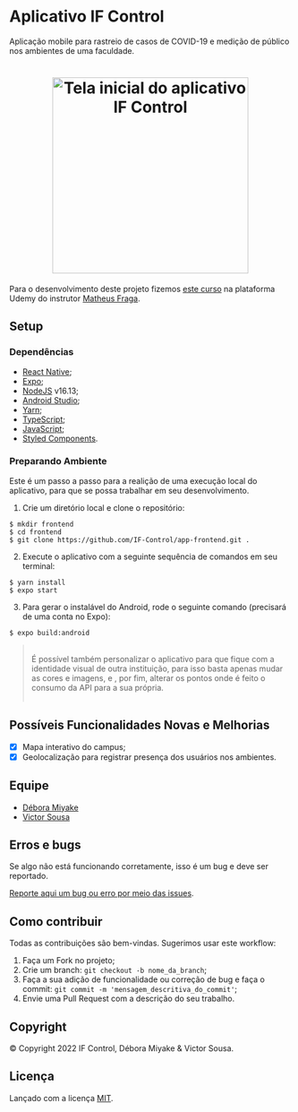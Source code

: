# Aplicativo IF Control

Aplicação mobile para rastreio de casos de COVID-19 e medição de público nos ambientes de uma faculdade. 

<h1 align="center">
    <img src="https://i.imgur.com/Hqdlv0c.png" alt="Tela inicial do aplicativo IF Control" width="350"><br/>
</h1>

Para o desenvolvimento deste projeto fizemos [este curso](https://www.udemy.com/course/dev-fullstack/) na plataforma Udemy do instrutor [Matheus Fraga](https://github.com/devfraga).

## Setup 

### Dependências

- [React Native](https://reactnative.dev/);
- [Expo](https://expo.dev/);
- [NodeJS](https://nodejs.org/uk/blog/release/v16.13.0/) v16.13;
- [Android Studio](https://developer.android.com/studio);
- [Yarn](https://yarnpkg.com/);
- [TypeScript](https://www.typescriptlang.org/);
- [JavaScript](https://developer.mozilla.org/pt-BR/docs/Web/JavaScript);
- [Styled Components](https://styled-components.com/).

### Preparando Ambiente

Este é um passo a passo para a realição de uma execução local do aplicativo, para que se possa trabalhar em seu desenvolvimento.

1. Crie um diretório local e clone o repositório:

```
$ mkdir frontend
$ cd frontend
$ git clone https://github.com/IF-Control/app-frontend.git .
```

2. Execute o aplicativo com a seguinte sequência de comandos em seu terminal:

```
$ yarn install
$ expo start
```

3. Para gerar o instalável do Android, rode o seguinte comando (precisará de uma conta no Expo):

```
$ expo build:android
```

> <br/>É possível também personalizar o aplicativo para que fique com a identidade visual de outra instituição, para isso basta apenas mudar as cores e imagens, e , por fim, alterar os pontos onde é feito o consumo da API para a sua própria.<br/><br/>

## Possíveis Funcionalidades Novas e Melhorias

- [x] Mapa interativo do campus;
- [x] Geolocalização para registrar presença dos usuários nos ambientes.

## Equipe

* [Débora Miyake](https://github.com/DeboraMiyake)
* [Victor Sousa](https://github.com/VictorPSousa)

## Erros e bugs

Se algo não está funcionando corretamente, isso é um bug e deve ser reportado.

[Reporte aqui um bug ou erro por meio das issues](https://github.com/IF-Control/app-frontend/issues).

## Como contribuir

Todas as contribuições são bem-vindas. Sugerimos usar este workflow:
 
1. Faça um Fork no projeto;
2. Crie um branch: `git checkout -b nome_da_branch`;
3. Faça a sua adição de funcionalidade ou correção de bug e faça o commit: `git commit -m 'mensagem_descritiva_do_commit'`;
4. Envie uma Pull Request com a descrição do seu trabalho.

## Copyright

© Copyright 2022 IF Control, Débora Miyake & Victor Sousa. 

## Licença

Lançado com a licença [MIT](https://github.com/IF-Control/app-frontend/blob/main/LICENSE).
